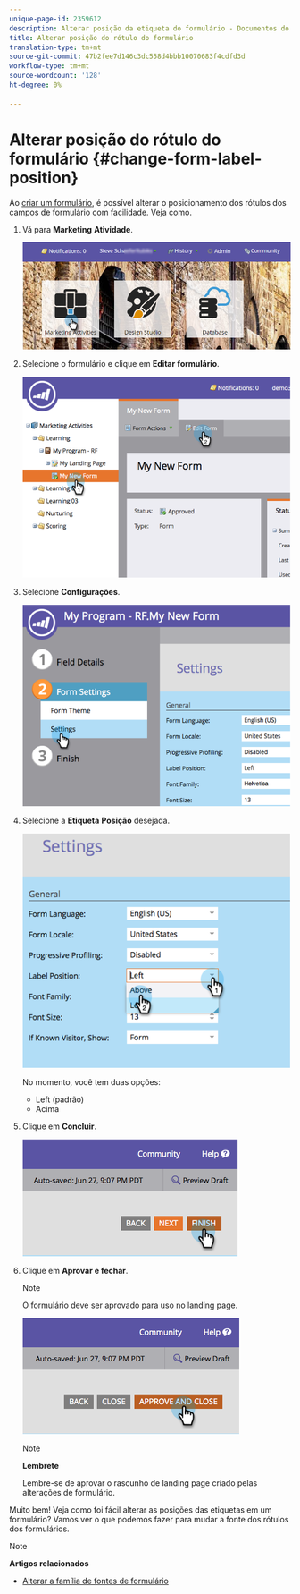 ```yaml
---
unique-page-id: 2359612
description: Alterar posição da etiqueta do formulário - Documentos do marketing - Documentação do produto
title: Alterar posição do rótulo do formulário
translation-type: tm+mt
source-git-commit: 47b2fee7d146c3dc558d4bbb10070683f4cdfd3d
workflow-type: tm+mt
source-wordcount: '128'
ht-degree: 0%

---
```



# Alterar posição do rótulo do formulário {#change-form-label-position}

Ao [criar um formulário](../../../../product-docs/demand-generation/forms/creating-a-form/create-a-form.md), é possível alterar o posicionamento dos rótulos dos campos de formulário com facilidade. Veja como.

1. Vá para **Marketing** **Atividade**.

   ![](assets/login-marketing-activities-2.png)

1. Selecione o formulário e clique em **Editar** **formulário**.

   ![](assets/image2014-9-15-16-3a16-3a9.png)

1. Selecione **Configurações**.

   ![](assets/image2014-9-15-16-3a16-3a26.png)

1. Selecione a **Etiqueta** **Posição** desejada.

   ![](assets/image2014-9-15-16-3a16-3a39.png)

   No momento, você tem duas opções:

   * Left (padrão)
   * Acima

1. Clique em **Concluir**.

   ![](assets/image2014-9-15-16-3a16-3a49.png)

1. Clique em **Aprovar e fechar**.

   >[!NOTE]
   >
   >O formulário deve ser aprovado para uso no landing page.

   ![](assets/image2014-9-15-16-3a17-3a12.png)

   >[!NOTE]
   >
   >**Lembrete**
   >
   >
   >Lembre-se de aprovar o rascunho de landing page criado pelas alterações de formulário.

Muito bem! Veja como foi fácil alterar as posições das etiquetas em um formulário? Vamos ver o que podemos fazer para mudar a fonte dos rótulos dos formulários.

>[!NOTE]
>
>**Artigos relacionados**
>
>* [Alterar a família de fontes de formulário](change-the-form-font-family.md)

>



